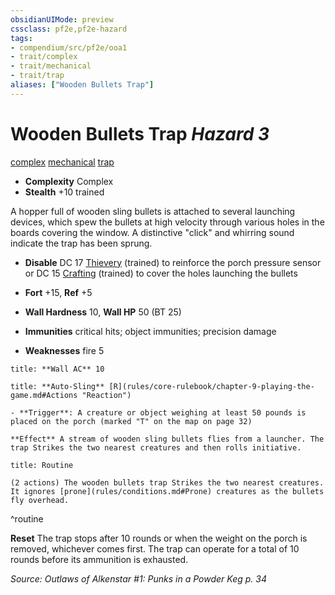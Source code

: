 ```yaml
---
obsidianUIMode: preview
cssclass: pf2e,pf2e-hazard
tags:
- compendium/src/pf2e/ooa1
- trait/complex
- trait/mechanical
- trait/trap
aliases: ["Wooden Bullets Trap"]
---
```

# Wooden Bullets Trap *Hazard 3*  
[complex](rules/traits/complex.md "Complex Hazard Trait")  [mechanical](rules/traits/mechanical.md "Mechanical Hazard Trait")  [trap](rules/traits/trap.md "Trap Hazard Trait")  

- **Complexity** Complex
- **Stealth** +10 trained  

A hopper full of wooden sling bullets is attached to several launching devices, which spew the bullets at high velocity through various holes in the boards covering the window. A distinctive "click" and whirring sound indicate the trap has been sprung.

- **Disable** DC 17 [Thievery](compendium/skills.md#Thievery) (trained) to reinforce the porch pressure sensor or DC 15 [Crafting](compendium/skills.md#Crafting) (trained) to cover the holes launching the bullets  

- **Fort** +15, **Ref** +5
- **Wall Hardness** 10, **Wall HP** 50 (BT 25)
- **Immunities** critical hits; object immunities; precision damage
- **Weaknesses** fire 5

```ad-embed-ability
title: **Wall AC** 10
```
```ad-embed-ability
title: **Auto-Sling** [R](rules/core-rulebook/chapter-9-playing-the-game.md#Actions "Reaction")

- **Trigger**: A creature or object weighing at least 50 pounds is placed on the porch (marked "T" on the map on page 32)

**Effect** A stream of wooden sling bullets flies from a launcher. The trap Strikes the two nearest creatures and then rolls initiative.
```

```ad-pf2-summary
title: Routine

(2 actions) The wooden bullets trap Strikes the two nearest creatures. It ignores [prone](rules/conditions.md#Prone) creatures as the bullets fly overhead.
```
^routine

**Reset** The trap stops after 10 rounds or when the weight on the porch is removed, whichever comes first. The trap can operate for a total of 10 rounds before its ammunition is exhausted.  

*Source: Outlaws of Alkenstar #1: Punks in a Powder Keg p. 34*